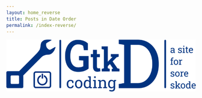 ```yaml
---
layout: home_reverse
title: Posts in Date Order
permalink: /index-reverse/
---
```

<link rel="stylesheet" href="/css/style.css" />
<link rel="stylesheet" href="/css/main.css" />
<link rel="stylesheet" href="/css/colors.css" />

![image](images/logos/logo_v11e_811x223.png)
